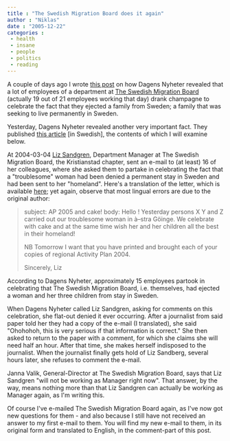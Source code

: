 ```yaml
---
title : "The Swedish Migration Board does it again"
author : "Niklas"
date : "2005-12-22"
categories : 
 - health
 - insane
 - people
 - politics
 - reading
---
```


A couple of days ago I wrote [this post](https://niklasblog.com/?p=836) on how Dagens Nyheter revealed that a lot of employees of a department at [The Swedish Migration Board](http://www.migrationsverket.se) (actually 19 out of 21 employees working that day) drank champagne to celebrate the fact that they ejected a family from Sweden; a family that was seeking to live permanently in Sweden.

Yesterday, Dagens Nyheter revealed another very important fact. They published [this article](http://www.dn.se/DNet/jsp/polopoly.jsp?d=147&a=506254&previousRenderType=6) \[in Swedish\], the contents of which I will examine below.

At 2004-03-04 [Liz Sandgren](liz.sandgren@migrationsverket.se), Department Manager at The Swedish Migration Board, the Kristianstad chapter, sent an e-mail to (at least) 16 of her colleagues, where she asked them to partake in celebrating the fact that a "troublesome" woman had been denied a permanent stay in Sweden and had been sent to her "homeland". Here's a translation of the letter, which is available [here](http://www.dn.se/content/1/c6/50/62/54/migmejl463.jpg); yet again, observe that most lingual errors are due to the original author:

> subject: AP 2005 and cake! body: Hello ! Yesterday persons X Y and Z carried out our troublesome woman in à–stra Göinge. We celebrate with cake and at the same time wish her and her children all the best in their homeland!
> 
> NB Tomorrow I want that you have printed and brought each of your copies of regional Activity Plan 2004.
> 
> Sincerely, Liz

According to Dagens Nyheter, approximately 15 employees partook in celebrating that The Swedish Migration Board, i.e. themselves, had ejected a woman and her three children from stay in Sweden.

When Dagens Nyheter called Liz Sandgren, asking for comments on this celebration, she flat-out denied it ever occurring. After a journalist from said paper told her they had a copy of the e-mail (I translated), she said "Ohohohoh, this is very serious if that information is correct." She then asked to return to the paper with a comment, for which she claims she will need half an hour. After that time, she makes herself indisposed to the journalist. When the journalist finally gets hold of Liz Sandberg, several hours later, she refuses to comment the e-mail.

Janna Valik, General-Director at The Swedish Migration Board, says that Liz Sandgren "will not be working as Manager right now". That answer, by the way, means nothing more than that Liz Sandgren can actually be working as Manager again, as I'm writing this.

Of course I've e-mailed The Swedish Migration Board again, as I've now got new questions for them - and also because I still have not received an answer to my first e-mail to them. You will find my new e-mail to them, in its original form and translated to English, in the comment-part of this post.
